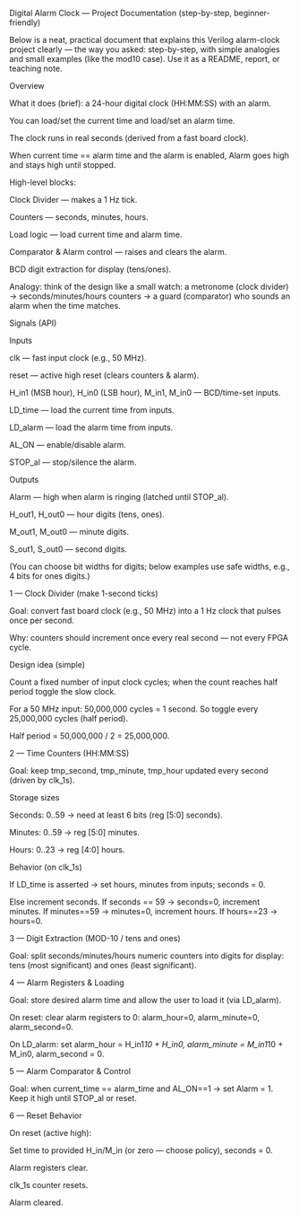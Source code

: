 Digital Alarm Clock — Project Documentation (step-by-step, beginner-friendly)

Below is a neat, practical document that explains this Verilog alarm-clock project clearly — the way you asked: step-by-step, with simple analogies and small examples (like the mod10 case). Use it as a README, report, or teaching note.

Overview

What it does (brief): a 24-hour digital clock (HH:MM:SS) with an alarm.

You can load/set the current time and load/set an alarm time.

The clock runs in real seconds (derived from a fast board clock).

When current time == alarm time and the alarm is enabled, Alarm goes high and stays high until stopped.

High-level blocks:

Clock Divider — makes a 1 Hz tick.

Counters — seconds, minutes, hours.

Load logic — load current time and alarm time.

Comparator & Alarm control — raises and clears the alarm.

BCD digit extraction for display (tens/ones).

Analogy: think of the design like a small watch: a metronome (clock divider) → seconds/minutes/hours counters → a guard (comparator) who sounds an alarm when the time matches.

Signals (API)

Inputs

clk — fast input clock (e.g., 50 MHz).

reset — active high reset (clears counters & alarm).

H_in1 (MSB hour), H_in0 (LSB hour), M_in1, M_in0 — BCD/time-set inputs.

LD_time — load the current time from inputs.

LD_alarm — load the alarm time from inputs.

AL_ON — enable/disable alarm.

STOP_al — stop/silence the alarm.

Outputs

Alarm — high when alarm is ringing (latched until STOP_al).

H_out1, H_out0 — hour digits (tens, ones).

M_out1, M_out0 — minute digits.

S_out1, S_out0 — second digits.

(You can choose bit widths for digits; below examples use safe widths, e.g., 4 bits for ones digits.)

1 — Clock Divider (make 1-second ticks)

Goal: convert fast board clock (e.g., 50 MHz) into a 1 Hz clock that pulses once per second.

Why: counters should increment once every real second — not every FPGA cycle.

Design idea (simple)

Count a fixed number of input clock cycles; when the count reaches half period toggle the slow clock.

For a 50 MHz input: 50,000,000 cycles = 1 second. So toggle every 25,000,000 cycles (half period).

Half period = 50,000,000 / 2 = 25,000,000.

2 — Time Counters (HH:MM:SS)

Goal: keep tmp_second, tmp_minute, tmp_hour updated every second (driven by clk_1s).

Storage sizes

Seconds: 0..59 → need at least 6 bits (reg [5:0] seconds).

Minutes: 0..59 → reg [5:0] minutes.

Hours: 0..23 → reg [4:0] hours.

Behavior (on clk_1s)

If LD_time is asserted → set hours, minutes from inputs; seconds = 0.

Else increment seconds. If seconds == 59 → seconds=0, increment minutes. If minutes==59 → minutes=0, increment hours. If hours==23 → hours=0.

3 — Digit Extraction (MOD-10 / tens and ones)

Goal: split seconds/minutes/hours numeric counters into digits for display: tens (most significant) and ones (least significant).

4 — Alarm Registers & Loading

Goal: store desired alarm time and allow the user to load it (via LD_alarm).

On reset: clear alarm registers to 0: alarm_hour=0, alarm_minute=0, alarm_second=0.

On LD_alarm: set alarm_hour = H_in1*10 + H_in0, alarm_minute = M_in1*10 + M_in0, alarm_second = 0.


5 — Alarm Comparator & Control

Goal: when current_time == alarm_time and AL_ON==1 → set Alarm = 1. Keep it high until STOP_al or reset.


6 — Reset Behavior

On reset (active high):

Set time to provided H_in/M_in (or zero — choose policy), seconds = 0.

Alarm registers clear.

clk_1s counter resets.

Alarm cleared.


